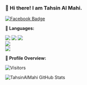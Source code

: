 ### 👋 Hi there! I am Tahsin Al Mahi.
[![Facebook Badge](https://img.shields.io/twitter/url?label=Follow&logo=Facebook&style=social&url=https%3A%2F%2Ffacebook.com%2Ftahsinalmahi)](https://facebook.com/tahsinalmahi)

**:wrench: Languages:**

<img src="https://img.shields.io/badge/-HTML5-E34F26?style=flat&logo=html5&logoColor=white"> <img src="https://img.shields.io/badge/-CSS3-1572B6?style=flat&logo=css3&logoColor=white">
<img src="https://img.shields.io/badge/-Bootstrap-563D7C?style=flat&logo=bootstrap&logoColor=white"><br>
<img src="https://img.shields.io/badge/-JavaScript-black?style=flat&logo=javascript&logoColor=eed718"><br>
<img src="https://img.shields.io/badge/-Markdown-000000?style=flat&logo=Markdown">

**:pushpin: Profile Overview:**

![Visitors](https://visitor-badge.laobi.icu/badge?page_id=TahsinAlMahi.TahsinAlMahi)

![TahsinAlMahi GitHub Stats](https://github-readme-stats.vercel.app/api?username=TahsinAlMahi&show_icons=true)

<!--
**TahsinAlMahi/TahsinAlMahi** is a ✨ _special_ ✨ repository because its `README.md` (this file) appears on your GitHub profile.

Here are some ideas to get you started:

- 🔭 I’m currently working on ...
- 🌱 I’m currently learning ...
- 👯 I’m looking to collaborate on ...
- 🤔 I’m looking for help with ...
- 💬 Ask me about ...
- 📫 How to reach me: ...
- 😄 Pronouns: ...
- ⚡ Fun fact: ...
-->
